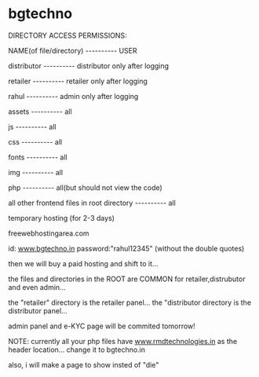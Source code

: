 # bgtechno


DIRECTORY ACCESS PERMISSIONS:



NAME(of file/directory)                    ----------                            USER

distributor                                ----------                          distributor only after logging

retailer                                   ----------                           retailer only after logging

rahul                                       ----------                           admin only after logging

assets                                      ----------                           all

js                                          ----------                            all

css                                         ----------                            all

fonts                                       ----------                            all

img                                         ----------                            all

php                                         ----------                            all(but should not view the code)

all other frontend files in root directory   ----------                           all








temporary hosting (for 2-3 days)

freewebhostingarea.com 

id: www.bgtechno.in
password:"rahul12345"   (without the double quotes)

then we will buy a paid hosting and shift to it...

the files and directories in the ROOT are COMMON for retailer,distrubutor and even admin...

the "retailer" directory is the retailer panel...
the "distributor directory is the distributor panel...


admin panel and e-KYC page will be commited tomorrow!


NOTE: currently all your php files have www.rmdtechnologies.in as the header location... change it to bgtechno.in


also, i will make a page to show insted of "die"
